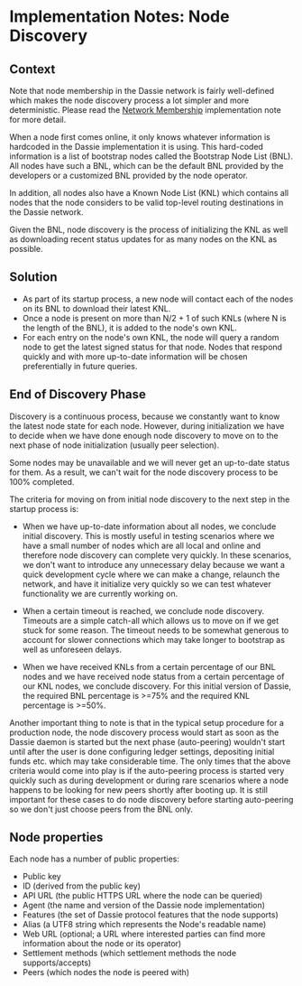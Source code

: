 # Implementation Notes: Node Discovery

## Context

Note that node membership in the Dassie network is fairly well-defined which makes the node discovery process a lot simpler and more deterministic. Please read the [Network Membership](network-membership.md) implementation note for more detail.

When a node first comes online, it only knows whatever information is hardcoded in the Dassie implementation it is using. This hard-coded information is a list of bootstrap nodes called the Bootstrap Node List (BNL). All nodes have such a BNL, which can be the default BNL provided by the developers or a customized BNL provided by the node operator.

In addition, all nodes also have a Known Node List (KNL) which contains all nodes that the node considers to be valid top-level routing destinations in the Dassie network.

Given the BNL, node discovery is the process of initializing the KNL as well as downloading recent status updates for as many nodes on the KNL as possible.

## Solution

- As part of its startup process, a new node will contact each of the nodes on its BNL to download their latest KNL.
- Once a node is present on more than N/2 + 1 of such KNLs (where N is the length of the BNL), it is added to the node's own KNL.
- For each entry on the node's own KNL, the node will query a random node to get the latest signed status for that node. Nodes that respond quickly and with more up-to-date information will be chosen preferentially in future queries.

## End of Discovery Phase

Discovery is a continuous process, because we constantly want to know the latest node state for each node. However, during initialization we have to decide when we have done enough node discovery to move on to the next phase of node initialization (usually peer selection).

Some nodes may be unavailable and we will never get an up-to-date status for them. As a result, we can't wait for the node discovery process to be 100% completed.

The criteria for moving on from initial node discovery to the next step in the startup process is:

- When we have up-to-date information about all nodes, we conclude initial discovery. This is mostly useful in testing scenarios where we have a small number of nodes which are all local and online and therefore node discovery can complete very quickly. In these scenarios, we don't want to introduce any unnecessary delay because we want a quick development cycle where we can make a change, relaunch the network, and have it initialize very quickly so we can test whatever functionality we are currently working on.

- When a certain timeout is reached, we conclude node discovery. Timeouts are a simple catch-all which allows us to move on if we get stuck for some reason. The timeout needs to be somewhat generous to account for slower connections which may take longer to bootstrap as well as unforeseen delays.

- When we have received KNLs from a certain percentage of our BNL nodes and we have received node status from a certain percentage of our KNL nodes, we conclude discovery. For this initial version of Dassie, the required BNL percentage is >=75% and the required KNL percentage is >=50%.

Another important thing to note is that in the typical setup procedure for a production node, the node discovery process would start as soon as the Dassie daemon is started but the next phase (auto-peering) wouldn't start until after the user is done configuring ledger settings, depositing initial funds etc. which may take considerable time. The only times that the above criteria would come into play is if the auto-peering process is started very quickly such as during development or during rare scenarios where a node happens to be looking for new peers shortly after booting up. It is still important for these cases to do node discovery before starting auto-peering so we don't just choose peers from the BNL only.

## Node properties

Each node has a number of public properties:

- Public key
- ID (derived from the public key)
- API URL (the public HTTPS URL where the node can be queried)
- Agent (the name and version of the Dassie node implementation)
- Features (the set of Dassie protocol features that the node supports)
- Alias (a UTF8 string which represents the Node's readable name)
- Web URL (optional; a URL where interested parties can find more information about the node or its operator)
- Settlement methods (which settlement methods the node supports/accepts)
- Peers (which nodes the node is peered with)
